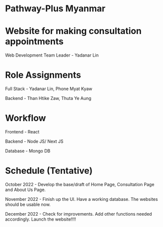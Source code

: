 # Pathway-Plus Myanmar
# Website for making consultation appointments
 
 Web Development Team Leader - Yadanar Lin
 
 # Role Assignments 
 
 Full Stack - Yadanar Lin, Phone Myat Kyaw
 
 Backend - Than Htike Zaw, Thuta Ye Aung
 
 # Workflow
 
 Frontend - React
 
 Backend - Node JS/ Next JS
 
 Database - Mongo DB
 
 # Schedule (Tentative)
 
 October 2022 - Develop the base/draft of Home Page, Consultation Page and About Us Page.
 
 November 2022 - Finish up the UI. Have a working database. The websites should be usable now.
 
 December 2022 - Check for improvements. Add other functions needed accordingly. Launch the website!!!!
 
 
 
